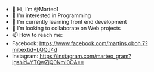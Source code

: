 - 👋 Hi, I’m @Marteo1
- 👀 I’m interested in Programming
- 🌱 I’m currently learning front end development
- 💞️ I’m looking to collaborate on Web projects
- 📫 How to reach me:
- Facebook: https://www.facebook.com/martins.oboh.7?mibextid=LQQJ4d
- Instagram: https://instagram.com/marteo_gram?igshid=YTQwZjQ0NmI0OA==

<!---
Marteo1/Marteo1 is a ✨ special ✨ repository because its `README.md` (this file) appears on your GitHub profile.
You can click the Preview link to take a look at your changes.
--->
